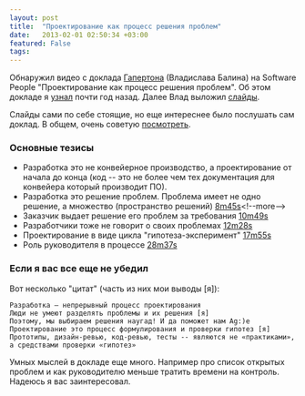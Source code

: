 ```yaml
---
layout: post
title:  "Проектирование как процесс решения проблем"
date:   2013-02-01 02:50:34 +03:00
featured: False
tags: 
---
```

Обнаружил видео с доклада [Гапертона](http://gaperton.livejournal.com/) (Владислава Балина) на Software People "Проектирование как процесс решения проблем". Об этом докладе я [узнал](http://gaperton.livejournal.com/62004.html) почти год назад. Далее Влад выложил [слайды](http://dl.dropbox.com/u/4577096/swp12.pdf).

Слайды сами по себе стоящие, но еще интереснее было послушать сам доклад. В общем, очень советую [посмотреть](http://www.youtube.com/watch?v=yzIRO85SO6g). 

### Основные тезисы

- Разработка это не конвейерное производство, а проектирование от начала до конца (код -- это не более чем тех документация для конвейера который производит ПО).
- Разработка это решение проблем. Проблема имеет не одно решение, а множество (пространство решений) [8m45s](http://youtu.be/yzIRO85SO6g?t=8m45s "http://youtu.be/yzIRO85SO6g?t=8m45s")<!--more-->
- Заказчик выдает решение его проблем за требования [10m49s](http://youtu.be/yzIRO85SO6g?t=10m49s)
- Разработчики тоже не говорит о своих проблемах [12m28s](http://youtu.be/yzIRO85SO6g?t=12m28s)
- Проектирование в виде цикла "гипотеза-эксперимент" [17m55s](http://youtu.be/yzIRO85SO6g?t=17m55s)
- Роль руководителя в процессе [28m37s](http://youtu.be/yzIRO85SO6g?t=28m37s)

### Если я вас все еще не убедил

Вот несколько "цитат" (часть из них мои выводы [я]):

    Разработка – непрерывный процесс проектирования
    Люди не умеют разделять проблемы и их решения [я]
    Поэтому, мы	выбираем решения наугад! И да поможет нам Ag:)e
    Проектирование это процесс формулирования и проверки гипотез [я]
    Прототипы, дизайн-ревью, код-ревью, тесты -- являются не «практиками», а средствами проверки «гипотез»

Умных мыслей в докладе еще много. Например про список открытых проблем и как руководителю меньше тратить времени на контроль. Надеюсь я вас заинтересовал.
